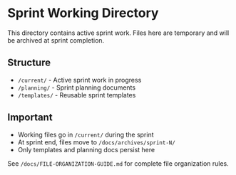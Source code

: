 # Sprint Working Directory

This directory contains active sprint work. Files here are temporary and will be archived at sprint completion.

## Structure

- `/current/` - Active sprint work in progress
- `/planning/` - Sprint planning documents
- `/templates/` - Reusable sprint templates

## Important

- Working files go in `/current/` during the sprint
- At sprint end, files move to `/docs/archives/sprint-N/`
- Only templates and planning docs persist here

See `/docs/FILE-ORGANIZATION-GUIDE.md` for complete file organization rules.